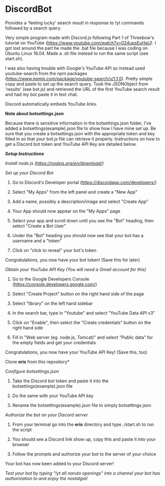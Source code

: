 # DiscordBot
Provides a 'feeling lucky' search result in response to !yt commands followed by a search query.

Very simple program made with Discord.js following Part 1 of Threebow's tutorial on YouTube (https://www.youtube.com/watch?v=024upsEuHaU). I got lost around the part he made the .bat file because I was coding on Ubuntu Linux 18.04. Made a .sh file instead to run the same script (see start.sh).

I was also having trouble with Google's YouTube API so instead used youtube-search from the npm packages (https://www.npmjs.com/package/youtube-search/v/1.1.0). Pretty simple copy and paste to set up the search query. Took the JSONObject from 'results' (see bot.js) and retrieved the URL of the first YouTube search result and had my bot paste it in text chat.

Discord automatically embeds YouTube links.

**Note about botsettings.json**

Because there is sensitive information in the botsettings.json folder, I've added a botsettings(example).json file to show how I have mine set up. Be sure that you create a botsettings.json with the appropriate token and key filled in so that your bot.js file can retrieve it properly. Instructions on how to get a Discord bot token and YouTube API Key are detailed below.

***Setup Instructions***

*Install node.js (https://nodejs.org/en/download/)*

*Set up your Discord Bot*

1. Go to Discord's Developer portal (https://discordapp.com/developers/)

2. Select "My Apps" from the left panel and create a "New App"

3. Add a name, possibly a description/image and select "Create App"

4. Your App should now appear on the "My Apps" page

5. Select your app and scroll down until you see the "Bot" heading, then select "Create  a Bot User"

6. Under the "Bot" heading you should now see that your bot has a username and a "token"

7. Click on "click to reveal" your bot's token

Congratulations, you now have your bot token! (Save this for later)

*Obtain your YouTube API Key (You will need a Gmail account for this)*

1. Go to the Google Developers Console (https://console.developers.google.com/)

2. Select "Create Project" button on the right hand side of the page

3. Select "library" on the left hand sidebar

4. In the search bar, type in "Youtube" and select "YouTube Data API v3"

5. Click on "Enable", then select the "Create credentials" button on the right hand side

6. Fill in "Web server (eg. node.js, Tomcat)" and select "Public data" for the empty fields and get your credentials

Congratulations, you now have your YouTube API Key! (Save this, too)

Clone **eris** from this repository*

*Configure botsettings.json*

1. Take the Discord bot token and paste it into the botsettings(example).json file

2. Do the same with your YouTube API key

3. Rename the botsettings(example).json file to simply botsettings.json

*Authorize the bot on your Discord server*

1. From your terminal go into the **eris** directory and type ./start.sh to run the script

3. You should see a Discord link show up, copy this and paste it into your browser

4. Follow the prompts and authorize your bot to the server of your choice

Your bot has now been added to your Discord server!

*Test your bot by typing "!yt all naruto openings" into a channel your bot has authorization to and enjoy the nostalgia!*
